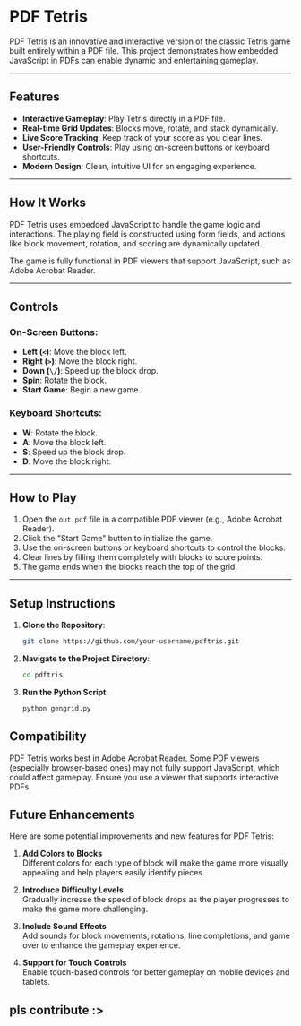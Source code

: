 # PDF Tetris

PDF Tetris is an innovative and interactive version of the classic Tetris game built entirely within a PDF file. This project demonstrates how embedded JavaScript in PDFs can enable dynamic and entertaining gameplay.

---

## Features
- **Interactive Gameplay**: Play Tetris directly in a PDF file.
- **Real-time Grid Updates**: Blocks move, rotate, and stack dynamically.
- **Live Score Tracking**: Keep track of your score as you clear lines.
- **User-Friendly Controls**: Play using on-screen buttons or keyboard shortcuts.
- **Modern Design**: Clean, intuitive UI for an engaging experience.

---

## How It Works
PDF Tetris uses embedded JavaScript to handle the game logic and interactions. The playing field is constructed using form fields, and actions like block movement, rotation, and scoring are dynamically updated.

The game is fully functional in PDF viewers that support JavaScript, such as Adobe Acrobat Reader.

---

## Controls
### On-Screen Buttons:
- **Left (`<`)**: Move the block left.
- **Right (`>`)**: Move the block right.
- **Down (`\/`)**: Speed up the block drop.
- **Spin**: Rotate the block.
- **Start Game**: Begin a new game.

### Keyboard Shortcuts:
- **W**: Rotate the block.
- **A**: Move the block left.
- **S**: Speed up the block drop.
- **D**: Move the block right.

---

## How to Play
1. Open the `out.pdf` file in a compatible PDF viewer (e.g., Adobe Acrobat Reader).
2. Click the "Start Game" button to initialize the game.
3. Use the on-screen buttons or keyboard shortcuts to control the blocks.
4. Clear lines by filling them completely with blocks to score points.
5. The game ends when the blocks reach the top of the grid.

---

## Setup Instructions
1. **Clone the Repository**:
   ```bash
   git clone https://github.com/your-username/pdftris.git

2. **Navigate to the Project Directory**:
   ```bash
   cd pdftris

3. **Run the Python Script**:
   ```bash
   python gengrid.py


## Compatibility
PDF Tetris works best in Adobe Acrobat Reader. Some PDF viewers (especially browser-based ones) may not fully support JavaScript, which could affect gameplay. Ensure you use a viewer that supports interactive PDFs.

## Future Enhancements

Here are some potential improvements and new features for PDF Tetris:

1. **Add Colors to Blocks**  
   Different colors for each type of block will make the game more visually appealing and help players easily identify pieces.

2. **Introduce Difficulty Levels**  
   Gradually increase the speed of block drops as the player progresses to make the game more challenging.

3. **Include Sound Effects**  
   Add sounds for block movements, rotations, line completions, and game over to enhance the gameplay experience.

4. **Support for Touch Controls**  
   Enable touch-based controls for better gameplay on mobile devices and tablets.


## pls contribute :>
